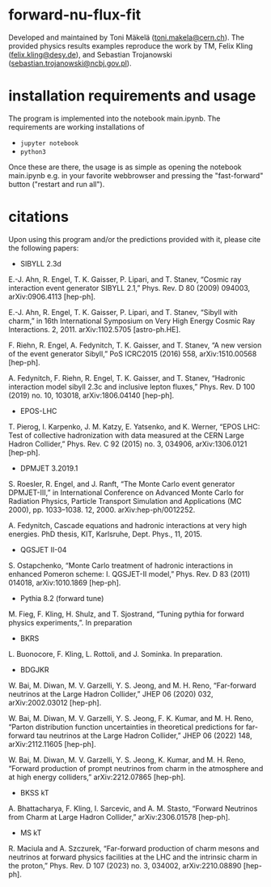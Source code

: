 # forward-nu-flux-fit

Developed and maintained by Toni Mäkelä (toni.makela@cern.ch).
The provided physics results examples reproduce the work by TM, Felix Kling (felix.kling@desy.de), and Sebastian Trojanowski (sebastian.trojanowski@ncbj.gov.pl).

# installation requirements and usage
The program is implemented into the notebook main.ipynb. 
The requirements are working installations of
- `jupyter notebook`
- `python3`

Once these are there, the usage is as simple as opening the notebook main.ipynb e.g. in your favorite webbrowser and pressing the "fast-forward" button ("restart and run all").

# citations

Upon using this program and/or the predictions provided with it, please cite the following papers:

* SIBYLL 2.3d

E.-J. Ahn, R. Engel, T. K. Gaisser, P. Lipari, and T. Stanev, 
“Cosmic ray interaction event generator SIBYLL 2.1,” 
Phys. Rev. D 80 (2009) 094003, 
arXiv:0906.4113 [hep-ph].

E.-J. Ahn, R. Engel, T. K. Gaisser, P. Lipari, and T. Stanev, 
“Sibyll with charm,” 
in 16th International Symposium on Very High Energy Cosmic Ray Interactions. 2, 2011. 
arXiv:1102.5705 [astro-ph.HE].

F. Riehn, R. Engel, A. Fedynitch, T. K. Gaisser, and T. Stanev, 
“A new version of the event generator Sibyll,” 
PoS ICRC2015 (2016) 558, 
arXiv:1510.00568 [hep-ph].

A. Fedynitch, F. Riehn, R. Engel, T. K. Gaisser, and T. Stanev, 
“Hadronic interaction model sibyll 2.3c and inclusive lepton fluxes,” 
Phys. Rev. D 100 (2019) no. 10, 103018, 
arXiv:1806.04140 [hep-ph].


* EPOS-LHC

T. Pierog, I. Karpenko, J. M. Katzy, E. Yatsenko, and K. Werner, 
“EPOS LHC: Test of collective hadronization with data measured at the CERN Large Hadron Collider,” 
Phys. Rev. C 92 (2015) no. 3, 034906, 
arXiv:1306.0121 [hep-ph].


* DPMJET 3.2019.1

S. Roesler, R. Engel, and J. Ranft, 
“The Monte Carlo event generator DPMJET-III,” 
in International Conference on Advanced Monte Carlo for Radiation Physics, Particle Transport Simulation and Applications (MC 2000), pp. 1033–1038. 12, 2000. 
arXiv:hep-ph/0012252.

A. Fedynitch, 
Cascade equations and hadronic interactions at very high energies. 
PhD thesis, KIT, Karlsruhe,
Dept. Phys., 11, 2015.


* QGSJET II-04

S. Ostapchenko, 
“Monte Carlo treatment of hadronic interactions in enhanced Pomeron scheme: I. QGSJET-II model,” 
Phys. Rev. D 83 (2011) 014018, 
arXiv:1010.1869 [hep-ph].


* Pythia 8.2 (forward tune) 

M. Fieg, F. Kling, H. Shulz, and T. Sjostrand, 
“Tuning pythia for forward physics experiments,”. 
In preparation


* BKRS

L. Buonocore, F. Kling, L. Rottoli, and J. Sominka. 
In preparation.


* BDGJKR 

W. Bai, M. Diwan, M. V. Garzelli, Y. S. Jeong, and M. H. Reno, 
“Far-forward neutrinos at the Large Hadron Collider,” 
JHEP 06 (2020) 032, 
arXiv:2002.03012 [hep-ph].

W. Bai, M. Diwan, M. V. Garzelli, Y. S. Jeong, F. K. Kumar, and M. H. Reno, 
“Parton distribution function uncertainties in theoretical predictions for far-forward tau neutrinos at the Large Hadron Collider,” 
JHEP 06 (2022) 148, 
arXiv:2112.11605 [hep-ph].

W. Bai, M. Diwan, M. V. Garzelli, Y. S. Jeong, K. Kumar, and M. H. Reno, 
“Forward production of prompt neutrinos from charm in the atmosphere and at high energy colliders,” 
arXiv:2212.07865 [hep-ph].


* BKSS kT

A. Bhattacharya, F. Kling, I. Sarcevic, and A. M. Stasto, 
“Forward Neutrinos from Charm at Large Hadron Collider,” 
arXiv:2306.01578 [hep-ph].


* MS kT

R. Maciula and A. Szczurek, 
“Far-forward production of charm mesons and neutrinos at forward physics facilities at the LHC and the intrinsic charm in the proton,” 
Phys. Rev. D 107 (2023) no. 3, 034002,
arXiv:2210.08890 [hep-ph].


